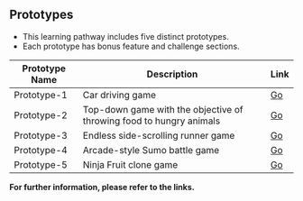 ## Prototypes

* This learning pathway includes five distinct prototypes.
* Each prototype has bonus feature and challenge sections.

|Prototype Name | Description |Link
|---------------|-------------|---|
|Prototype-1    | Car driving game|[Go](https://github.com/erensome/Unity-Junior-Programmer-Pathway/tree/main/Prototypes/Prototype_1)|
|Prototype-2    | Top-down game with the objective of throwing food to hungry animals|[Go](https://github.com/erensome/Unity-Junior-Programmer-Pathway/tree/main/Prototypes/Prototype_2)|
|Prototype-3    | Endless side-scrolling runner game|[Go](https://github.com/erensome/Unity-Junior-Programmer-Pathway/tree/main/Prototypes/Prototype_3)|
|Prototype-4    | Arcade-style Sumo battle game|[Go](https://github.com/erensome/Unity-Junior-Programmer-Pathway/tree/main/Prototypes/Prototype_4)|
|Prototype-5    | Ninja Fruit clone game|[Go](https://github.com/erensome/Unity-Junior-Programmer-Pathway/tree/main/Prototypes/Prototype_5)|

**For further information, please refer to the links.**